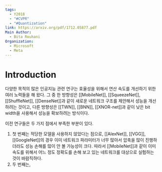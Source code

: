```yaml
---
tags:
  - Y2018
  - "#CVPR"
  - "#Quantization"
link: https://arxiv.org/pdf/1712.05877.pdf
Main Author:
  - Bita Rouhani
Organization:
  - Microsoft
  - Meta
---
```



# Introduction

다양한 목적의 많은 인공지능 관련 연구는 효율성을 위해서 연산 속도를 개선하기 위한 여러 노력들을 해 왔다. 그 중 한 방향성은 [[MobileNet]], [[SqueezeNet]], [[ShuffleNet]], [[DenseNet]]과 같이 새로운 네트워크 구조를 제안해서 성능을 개선하려는 것이고, 다른 방향성은 [[TWN]], [[BNN]], [[XNOR-net]]과 같이 낮은 bit width을 사용해서 성능을 확보하려는 방식이다.

이전 연구들은 두 가지 점에서 부족한 부분이 있다.
1. 첫 번째는 적당한 모델을 사용하지 않았다는 점으로, [[AlexNet]], [[VGG]], [[GoogleNet]]의 경우 이미 네트워크 파라미터가 너무 많아서 압축을 많이 진행하더라도 성능 손해를 많이 안 볼 가능성이 크다. 따라서 [[MobileNet]]과 같이 이미 속도를 위해서 어느 정도 정확도를 손해 보고 있는 네트워크를 대상으로 실험하는 것이 바람직하다.
2. 두 번째는, 
